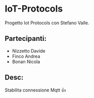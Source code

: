 # IoT-Protocols
Progetto Iot Protocols con Stefano Valle.
## Partecipanti:
- Nizzetto Davide
- Finco Andrea
- Bonan Nicola
## Desc:
Stabilita connessione Mqtt 👍
<br>
